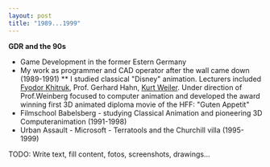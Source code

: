 ```yaml
---
layout: post
title: "1989...1999"
---
```

**GDR and the 90s**
* Game Development in the former Estern Germany
* My work as programmer and CAD operator after the wall came down  (1989-1991)
** I studied classical "Disney" animation. Lecturers included  [Fyodor Khitruk](https://ru.wikipedia.org/wiki/%D0%A5%D0%B8%D1%82%D1%80%D1%83%D0%BA,_%D0%A4%D1%91%D0%B4%D0%BE%D1%80_%D0%A1%D0%B0%D0%B2%D0%B5%D0%BB%D1%8C%D0%B5%D0%B2%D0%B8%D1%87),  Prof. Gerhard Hahn, [Kurt Weiler](https://de.wikipedia.org/wiki/Kurt_Weiler). Under direction of Prof.Weinberg focused to computer animation and developed the award winning first 3D animated diploma movie of the HFF: "Guten Appetit"
* Filmschool Babelsberg - studying Classical Animation and pioneering 3D Computeranimation (1991-1998)
* Urban Assault - Microsoft - Terratools and the Churchill villa (1995-1999)



TODO: Write text, fill content, fotos, screenshots, drawings...
